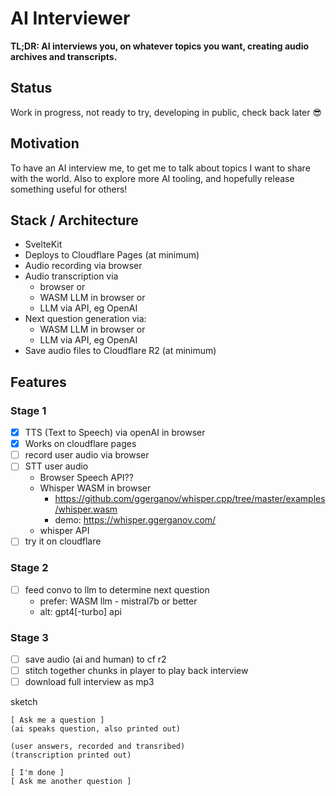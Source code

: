 # AI Interviewer

**TL;DR: AI interviews you, on whatever topics you want, creating audio archives and transcripts.**

## Status

Work in progress, not ready to try, developing in public, check back later 😎

## Motivation

To have an AI interview me, to get me to talk about topics I want to share with the world. Also to explore more AI tooling, and hopefully release something useful for others!

## Stack / Architecture

- SvelteKit
- Deploys to Cloudflare Pages (at minimum)
- Audio recording via browser
- Audio transcription via
  - browser or
  - WASM LLM in browser or
  - LLM via API, eg OpenAI
- Next question generation via:
  - WASM LLM in browser or
  - LLM via API, eg OpenAI
- Save audio files to Cloudflare R2 (at minimum)

## Features

### Stage 1

- [x] TTS (Text to Speech) via openAI in browser
- [x] Works on cloudflare pages
- [ ] record user audio via browser
- [ ] STT user audio
  - Browser Speech API??
  - Whisper WASM in browser
    - https://github.com/ggerganov/whisper.cpp/tree/master/examples/whisper.wasm
    - demo: https://whisper.ggerganov.com/
  - whisper API
- [ ] try it on cloudflare

### Stage 2

- [ ] feed convo to llm to determine next question
  - prefer: WASM llm - mistral7b or better
  - alt: gpt4[-turbo] api

### Stage 3

- [ ] save audio (ai and human) to cf r2
- [ ] stitch together chunks in player to play back interview
- [ ] download full interview as mp3

sketch

```
[ Ask me a question ]
(ai speaks question, also printed out)

(user answers, recorded and transribed)
(transcription printed out)

[ I'm done ]
[ Ask me another question ]
```
